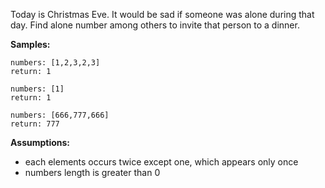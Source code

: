 Today is Christmas Eve. It would be sad if someone was alone during that day. Find alone number among others to invite that person to a dinner.


**Samples:**
```
numbers: [1,2,3,2,3]
return: 1
```
```
numbers: [1]
return: 1
```
```
numbers: [666,777,666]
return: 777
```

**Assumptions:**
* each elements occurs twice except one, which appears only once
* numbers length is greater than 0
